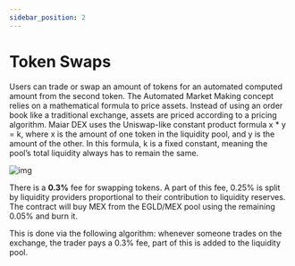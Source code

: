 ```yaml
---
sidebar_position: 2
---
```


# Token Swaps

Users can trade or swap an amount of tokens for an automated computed amount from the second token. The Automated Market Making concept relies on a mathematical formula to price assets. Instead of using an order book like a traditional exchange, assets are priced according to a pricing algorithm. Maiar DEX uses the Uniswap-like constant product formula x \* y = k, where x is the amount of one token in the liquidity pool, and y is the amount of the other. In this formula, k is a fixed constant, meaning the pool’s total liquidity always has to remain the same.

![img](/docs/token-swaps.png)

There is a **0.3%** fee for swapping tokens. A part of this  fee, 0.25% is split by liquidity providers proportional to their contribution to liquidity reserves. The contract will buy MEX from the EGLD/MEX pool using the remaining 0.05% and burn it.

This is done via the following algorithm: whenever someone trades on the exchange, the trader pays a 0.3% fee, part of this is added to the liquidity pool.
